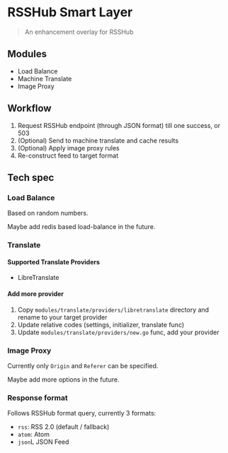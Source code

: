 # RSSHub Smart Layer

> An enhancement overlay for RSSHub

## Modules

- Load Balance
- Machine Translate
- Image Proxy

## Workflow

1. Request RSSHub endpoint (through JSON format) till one success, or 503
2. (Optional) Send to machine translate and cache results
3. (Optional) Apply image proxy rules
4. Re-construct feed to target format

## Tech spec

### Load Balance

Based on random numbers.

Maybe add redis based load-balance in the future.

### Translate

#### Supported Translate Providers

- LibreTranslate

#### Add more provider

1. Copy `modules/translate/providers/libretranslate` directory and rename to your target provider
2. Update relative codes (settings, initializer, translate func)
3. Update `modules/translate/providers/new.go` func, add your provider

### Image Proxy

Currently only `Origin` and `Referer` can be specified.

Maybe add more options in the future.

### Response format

Follows RSSHub format query, currently 3 formats:

- `rss`: RSS 2.0 (default / fallback)
- `atom`: Atom
- `json`L JSON Feed
